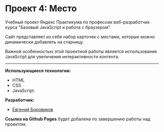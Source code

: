 # **Проект 4: Место**
Учебный проект Яндекс Практикума по профессии веб-разработчик курса "Базовый JavaScript и работа с браузером".

Сайт представляет из себя набор карточек с местами, которые можно динамически добавлять на старницу.

Важной особенностью этой проектной работы является использование JavaScript для увеличения интерактивности контента.

-----
**Использующиеся технологии:**
* HTML
* CSS
* JavaScript.

**Разработчик:**
* [Евгений Боровиков](https://github.com/evvlboro)

**Ссылка на Github Pages** будет добалена по завершению работы над проектом.
